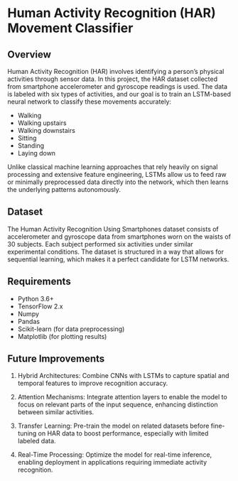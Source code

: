 # Human Activity Recognition (HAR) Movement Classifier
## Overview 
Human Activity Recognition (HAR) involves identifying a person’s physical activities through sensor data. In this project, the HAR dataset collected from smartphone accelerometer and gyroscope readings is used. The data is labeled with six types of activities, and our goal is to train an LSTM-based neural network to classify these movements accurately:

- Walking
- Walking upstairs
- Walking downstairs
- Sitting
- Standing
- Laying down
  
Unlike classical machine learning approaches that rely heavily on signal processing and extensive feature engineering, LSTMs allow us to feed raw or minimally preprocessed data directly into the network, which then learns the underlying patterns autonomously.

## Dataset 
The Human Activity Recognition Using Smartphones dataset consists of accelerometer and gyroscope data from smartphones worn on the waists of 30 subjects. Each subject performed six activities under similar experimental conditions. The dataset is structured in a way that allows for sequential learning, which makes it a perfect candidate for LSTM networks.

## Requirements 
- Python 3.6+
- TensorFlow 2.x
- Numpy
- Pandas
- Scikit-learn (for data preprocessing)
- Matplotlib (for plotting results)

## Future Improvements 
1. Hybrid Architectures: Combine CNNs with LSTMs to capture spatial and temporal features to improve recognition accuracy.

2. Attention Mechanisms: Integrate attention layers to enable the model to focus on relevant parts of the input sequence, enhancing distinction between similar activities.

3. Transfer Learning: Pre-train the model on related datasets before fine-tuning on HAR data to boost performance, especially with limited labeled data.

4. Real-Time Processing: Optimize the model for real-time inference, enabling deployment in applications requiring immediate activity recognition.

